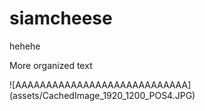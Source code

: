 # siamcheese
hehehe


More organized text

![AAAAAAAAAAAAAAAAAAAAAAAAAAAA] (assets/CachedImage_1920_1200_POS4.JPG)